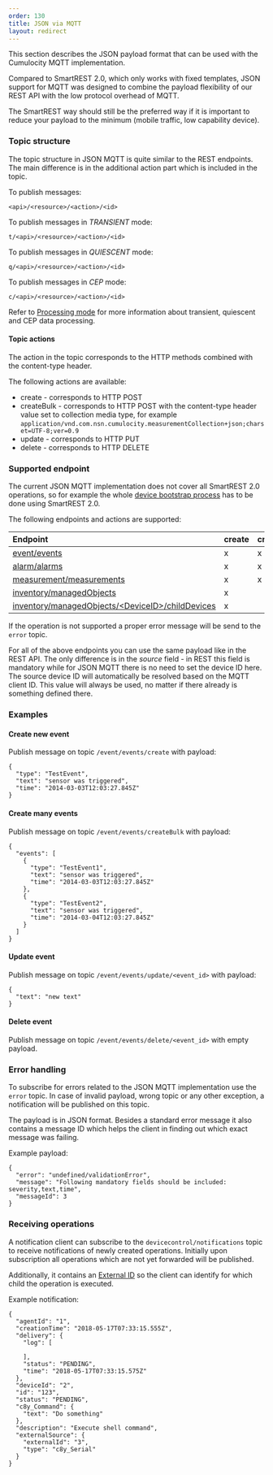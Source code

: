 ```yaml
---
order: 130
title: JSON via MQTT
layout: redirect
---
```


This section describes the JSON payload format that can be used with the Cumulocity MQTT implementation.

Compared to SmartREST 2.0, which only works with fixed templates, JSON support for MQTT was designed to combine the payload flexibility of our REST API with the low protocol overhead of MQTT. 

The SmartREST way should still be the preferred way if it is important to reduce your payload to the minimum (mobile traffic, low capability device).

### Topic structure

The topic structure in JSON MQTT is quite similar to the REST endpoints. The main difference is in the additional action part which is included in the topic. 

To publish messages:

```
<api>/<resource>/<action>/<id>
```


To publish messages in *TRANSIENT* mode:

```
t/<api>/<resource>/<action>/<id>
```


To publish messages in *QUIESCENT* mode:

```
q/<api>/<resource>/<action>/<id>
``` 


To publish messages in *CEP* mode:

```
c/<api>/<resource>/<action>/<id>
``` 

Refer to [Processing mode](/guides/reference/rest-implementation#processingmode) for more information about transient, quiescent and CEP data processing.

#### Topic actions

The action in the topic corresponds to the HTTP methods combined with the content-type header.

The following actions are available:

- create - corresponds to HTTP POST
- createBulk - corresponds to HTTP POST with the content-type header value set to collection media type, for example `application/vnd.com.nsn.cumulocity.measurementCollection+json;charset=UTF-8;ver=0.9`
- update - corresponds to HTTP PUT
- delete - corresponds to HTTP DELETE


### Supported endpoint

The current JSON MQTT implementation does not cover all SmartREST 2.0 operations, so for example the whole [device bootstrap process](/guides/device-sdk/mqtt#device-integration) has to be done using SmartREST 2.0.

The following endpoints and actions are supported:

|Endpoint|create|createBulk|update|delete|
|:-------|:-----|:---------|:-----|:-----|
|[event/events](/guides/reference/events)|x|x|x|x|
|[alarm/alarms](/guides/reference/alarms)|x|x|x| |
|[measurement/measurements](/guides/reference/measurements)|x|x| |x|
|[inventory/managedObjects](/guides/reference/inventory)|x| |x| |
|[inventory/managedObjects/&lt;DeviceID>/childDevices](/guides/reference/inventory)|x| | |&nbsp;|

If the operation is not supported a proper error message will be send to the `error` topic.

For all of the above endpoints you can use the same payload like in the REST API. The only difference is in the *source* field - in REST this field is mandatory while for JSON MQTT there is no need to set the device ID here.
The source device ID will automatically be resolved based on the MQTT client ID. This value will always be used, no matter if there already is something defined there.

### Examples

#### Create new event
  
  Publish message on topic `/event/events/create` with payload:
  ```
  {
    "type": "TestEvent",
    "text": "sensor was triggered",
    "time": "2014-03-03T12:03:27.845Z"
  }
  ```

#### Create many events
  
  Publish message on topic `/event/events/createBulk` with payload:
  ```
  {
    "events": [
      {
        "type": "TestEvent1",
        "text": "sensor was triggered",
        "time": "2014-03-03T12:03:27.845Z"
      },
      {
        "type": "TestEvent2",
        "text": "sensor was triggered",
        "time": "2014-03-04T12:03:27.845Z"
      }
    ]
  }
  ```
  
#### Update event

  Publish message on topic `/event/events/update/<event_id>` with payload:
  ```
  {
    "text": "new text"
  }
  ```
  
#### Delete event

  Publish message on topic `/event/events/delete/<event_id>` with empty payload.


### Error handling

To subscribe for errors related to the JSON MQTT implementation use the `error` topic. In case of invalid payload, wrong topic or any other exception, a notification will be published on this topic.

The payload is in JSON format. Besides a standard error message it also contains a message ID which helps the client in finding out which exact message was failing.

Example payload:
 
```
{
  "error": "undefined/validationError",
  "message": "Following mandatory fields should be included: severity,text,time",
  "messageId": 3
}
```

### Receiving operations

A notification client can subscribe to the `devicecontrol/notifications` topic to receive notifications of newly created operations. Initially upon subscription all operations which are not yet forwarded will be published.

Additionally, it contains an [External ID](/guides/reference/identity#external-id) so the client can identify for which child the operation is executed.

Example notification:

```
{
  "agentId": "1",
  "creationTime": "2018-05-17T07:33:15.555Z",
  "delivery": {
    "log": [
      
    ],
    "status": "PENDING",
    "time": "2018-05-17T07:33:15.575Z"
  },
  "deviceId": "2",
  "id": "123",
  "status": "PENDING",
  "c8y_Command": {
    "text": "Do something"
  },
  "description": "Execute shell command",
  "externalSource": {
    "externalId": "3",
    "type": "c8y_Serial"
  }
}
```
